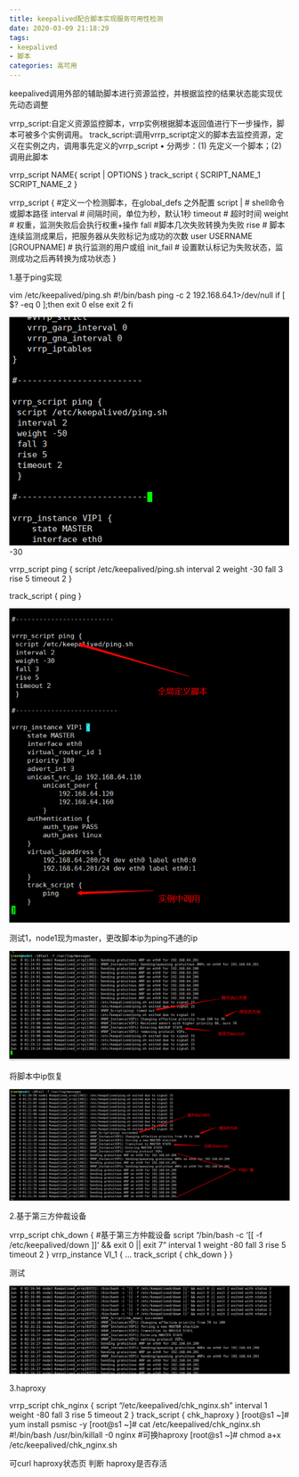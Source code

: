 ```yaml
---
title: keepalived配合脚本实现服务可用性检测
date: 2020-03-09 21:18:29
tags:
- keepalived
- 脚本
categories: 高可用
---
```


keepalived调用外部的辅助脚本进行资源监控，并根据监控的结果状态能实现优先动态调整

<!--more-->

vrrp_script:自定义资源监控脚本，vrrp实例根据脚本返回值进行下一步操作，脚本可被多个实例调用。
track_script:调用vrrp_script定义的脚本去监控资源，定义在实例之内，调用事先定义的vrrp_script
• 分两步：(1) 先定义一个脚本；(2) 调用此脚本

vrrp_script NAME{
script |
OPTIONS
}
track_script {
SCRIPT_NAME_1
SCRIPT_NAME_2
}

vrrp_script { #定义一个检测脚本，在global_defs 之外配置
script | # shell命令或脚本路径
interval # 间隔时间，单位为秒，默认1秒
timeout # 超时时间
weight # 权重，监测失败后会执行权重+操作
fall #脚本几次失败转换为失败
rise # 脚本连续监测成果后，把服务器从失败标记为成功的次数
user USERNAME [GROUPNAME] # 执行监测的用户或组
init_fail # 设置默认标记为失败状态，监测成功之后再转换为成功状态
}

1.基于ping实现

vim /etc/keepalived/ping.sh
\#!/bin/bash
ping -c 2 192.168.64.1>/dev/null
if [ $? -eq 0 ];then
exit 0
else
exit 2
fi

![img](keepalived配合脚本实现服务可用性检测/image-10.png)-30

vrrp_script ping {
script /etc/keepalived/ping.sh
interval 2
weight -30
fall 3
rise 5
timeout 2
}

track_script {
ping
}

![img](keepalived配合脚本实现服务可用性检测/image-12.png)

测试1，node1现为master，更改脚本ip为ping不通的ip

![img](keepalived配合脚本实现服务可用性检测/screenshot_20190608_132022.png)

将脚本中ip恢复

![img](keepalived配合脚本实现服务可用性检测/screenshot_20190608_132326.png)

2.基于第三方仲裁设备

vrrp_script chk_down { #基于第三方仲裁设备
script “/bin/bash -c ‘[[ -f /etc/keepalived/down ]]’ && exit 0 || exit 7”
interval 1
weight -80
fall 3
rise 5
timeout 2
}
vrrp_instance VI_1 {
…
track_script {
chk_down
}
}

测试

![img](keepalived配合脚本实现服务可用性检测/image-13.png)



3.haproxy

vrrp_script chk_nginx {
script “/etc/keepalived/chk_nginx.sh”
interval 1
weight -80
fall 3
rise 5
timeout 2
}
track_script {
chk_haproxy
}
[root@s1 ~]# yum install psmisc -y
[root@s1 ~]# cat /etc/keepalived/chk_nginx.sh
#!/bin/bash
/usr/bin/killall -0 nginx #可换haproxy
[root@s1 ~]# chmod a+x /etc/keepalived/chk_nginx.sh

可curl haproxy状态页 判断 haproxy是否存活